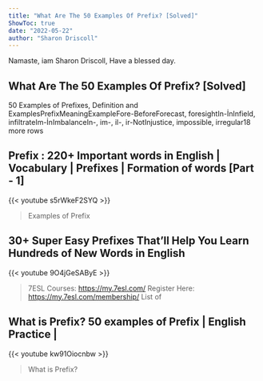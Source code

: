 ```yaml
---
title: "What Are The 50 Examples Of Prefix? [Solved]"
ShowToc: true 
date: "2022-05-22"
author: "Sharon Driscoll" 
---
```


Namaste, iam Sharon Driscoll, Have a blessed day.
## What Are The 50 Examples Of Prefix? [Solved]
50 Examples of Prefixes, Definition and ExamplesPrefixMeaningExampleFore-BeforeForecast, foresightIn-İnInfield, infiltrateIm-İnImbalanceIn-, im-, il-, ir-NotInjustice, impossible, irregular18 more rows

## Prefix : 220+ Important words in English | Vocabulary | Prefixes |  Formation of words [Part - 1]
{{< youtube s5rWkeF2SYQ >}}
>Examples of Prefix

## 30+ Super Easy Prefixes That’ll Help You Learn Hundreds of New Words in English
{{< youtube 9O4jGeSAByE >}}
>7ESL Courses: https://my.7esl.com/ Register Here: https://my.7esl.com/membership/ List of 

## What is Prefix? 50 examples of Prefix | English Practice |
{{< youtube kw91Oiocnbw >}}
>What is Prefix? 

